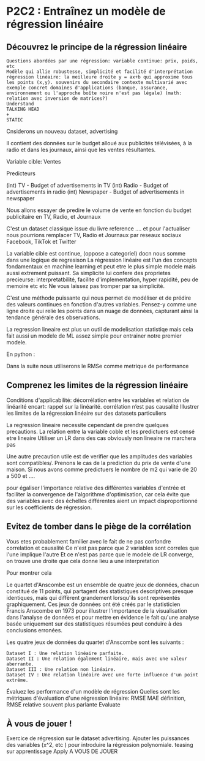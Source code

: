 # P2C2 : Entraînez un modèle de régression linéaire


## Découvrez le principe de la  régression linéaire
    Questions abordées par une régression: variable continue: prix, poids, etc
    Modèle qui allie robustesse, simplicité et facilité d'interprétation
    régression linéaire: la meilleure droite y = ax+b qui approxime tous les points (x,y). souvenirs du secondaire contexte multivarié avec exemple concret domaines d'applications (banque, assurance, environnement ou l'approche boîte noire n'est pas légale) (math: relation avec inversion de matrices?)
    Understand
    TALKING HEAD
    +
    STATIC

Cnsiderons un nouveau dataset, advertising

Il contient des données sur le budget alloué aux publicités télévisées, à la radio et dans les journaux, ainsi que les ventes résultantes.

Variable cible: Ventes

Predicteurs

(int) TV - Budget of advertisements in TV
(int) Radio - Budget of advertisements in radio
(int) Newspaper - Budget of advertisements in newspaper

Nous allons essayer de predire le volume de vente en fonction du budget publicitaire en TV, Radio, et Journaux

C'est un dataset classique issue du livre reference .... et pour l'actualiser nous pourrions remplacer TV, Radio et Journaux par
reseaux sociaux Facebook, TikTok et Twitter

La variable cible est continue, (oppose a categoriel) docn nous somme dans une logique de regresison
La régression linéaire est l'un des concepts fondamentaux en machine learning et peut etre le plus simple modele mais aussi extrement puissant. Sa simplicite lui confere des proprietes precieurse: interpretatbilité, facilite d'implementation, hyper rapidité, peu de memoire etc etc Ne vous laissez pas tromper par sa simplicité.

C'est une méthode puissante qui nous permet de modéliser et de prédire des valeurs continues en fonction d'autres variables.
Pensez-y comme une ligne droite qui relie les points dans un nuage de données, capturant ainsi la tendance générale des observations.

La regression lineaire est plus un outil de modelisation statistiqe
mais cela fait aussi un modele de ML assez simple pour entrainer notre premier modele.

En python :


Dans la suite nous utiliserons le RMSe comme metrique de  performance



## Comprenez les limites de la régression linéaire
Conditions d'applicabilité: décorrélation entre les variables et  relation de linéarité
encart: rappel sur la linéarité.
corrélation n’est pas causalité
Illustrer les limites de la régression linéaire sur des datasets particuliers


La regression lineaire necessite cependant de prendre quelques precautions.
La relation entre la variable coble et les predictuers est censé etre lineaire
Utiliser un LR dans des cas obviously non lineaire ne marchera pas

Une autre precaution utile est de verifier que les amplitudes des variables sont compatibles/.
Prenons le cas de la prediction du prix de vente d'une maison.
Si nous avons comme predictuers le nombre de m2 qui varie de 20 a 500 et ....

pour égaliser l'importance relative des différentes variables d'entrée et faciliter la convergence de l'algorithme d'optimisation, car cela évite que des variables avec des échelles différentes aient un impact disproportionné sur les coefficients de régression.


## Evitez de tomber dans le piège de la corrélation

Vous etes probablement familier avec le fait de ne pas confondre correlation et causalité
Ce n'est pas parce que 2 variables sont correles que l'une implique l'autre
Et ce n'est pas parce que le modele de LR converge, on trouve une droite que cela donne lieu a une interpretation

Pour montrer cela

Le quartet d'Anscombe est un ensemble de quatre jeux de données, chacun constitué de 11 points, qui partagent des statistiques descriptives presque identiques, mais qui diffèrent grandement lorsqu'ils sont représentés graphiquement. Ces jeux de données ont été créés par le statisticien Francis Anscombe en 1973 pour illustrer l'importance de la visualisation dans l'analyse de données et pour mettre en évidence le fait qu'une analyse basée uniquement sur des statistiques résumées peut conduire à des conclusions erronées.

Les quatre jeux de données du quartet d'Anscombe sont les suivants :

    Dataset I : Une relation linéaire parfaite.
    Dataset II : Une relation également linéaire, mais avec une valeur aberrante.
    Dataset III : Une relation non linéaire.
    Dataset IV : Une relation linéaire avec une forte influence d'un point extrême.


Évaluez les performance d'un modèle de régression
Quelles sont les métriques d'évaluation d'une régression linéaire: RMSE MAE définition, RMSE relative souvent plus parlante
Evaluate

## À vous de jouer !
Exercice de régression sur le dataset advertising. Ajouter les puissances des variables (x^2, etc ) pour introduire la régression polynomiale. teasing sur apprentissage
Apply
A VOUS DE JOUER
